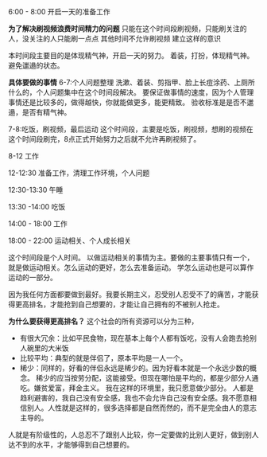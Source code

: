 
6:00 - 8:00 开启一天的准备工作

**为了解决刷视频浪费时间精力的问题**
只能在这个时间段刷视频，只能刷关注的人，没关注的人只能刷一点点
其他时间不允许刷视频
建立这样的意识

本时间段主要目的是体现精气神，开启一天的努力。
着装，打扮，体现精气神。避免邋遢的状态。

**具体要做的事情**
6-7:个人问题整理
洗漱、着装、剪指甲、脸上长痘涂药、上厕所什么的，个人问题集中在这个时间段解决。
要保证做事情的速度，因为个人管理事情还是比较多的，做得越快，你就能做更多，能更精致。
验收标准是是否不邋遢，是否有精气神。

7-8:吃饭，刷视频，最后运动
这个时间段，主要是吃饭，刷视频，想刷的视频在这个时间段刷完，8点正式开始努力之后就不允许再刷视频了。

8-12 工作

12-12:30 准备工作，清理工作环境，个人问题

12:30-13:30 午睡

13:30 -14:00 吃饭

14:00 - 18:00 工作

18:00 - 22:00 运动相关、个人成长相关

这个时间段是个人时间。
以做运动相关的事情为主。要做的主要事情只有一个，就是做运动相关。怎么运动的更好，怎么去准备运动。
学怎么运动也是可以算作运动的一部分。

因为我任何方面都要做到最好。我要长期主义，忍受别人忍受不了的痛苦，才能获得更高排名，才能抢到自己想要的，才能让自己拥有的不被别人抢走。

**为什么要获得更高排名？**
这个社会的所有资源可以分为三种，
- 有很大冗余：比如平民食物，现在基本上每个人都有饭吃，没有人会跑去抢别人碗里的大米饭
- 比较平均：典型的就是伴侣了，原本平均是一人一个。
- 稀少：同样的，好看的伴侣永远是稀少的。因为好看本就是一个永远少数的概念。
稀少的应当按劳分配，这能接受。但现在哪怕是平均的，都是少部分人通吃。嫌贫爱富，拜金主义。
我在这样的环境里，我只愿意做少部分。
人都是趋利避害的，我自己没有安全感，我也不会允许自己没有安全感。我不愿意相信别人。人性就是这样的，很多选择都是自然而然的，而不是完全由人的意志主导的。

人就是有阶级性的，人总忍不了跟别人比较，你一定要做的比别人更好，做到别人达不到的水平，才能够得到自己想要的。










